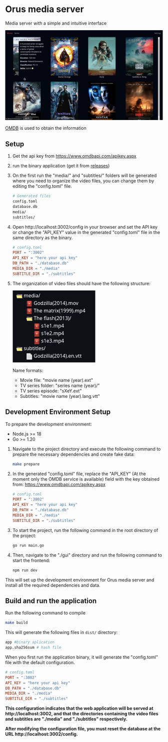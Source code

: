 # Orus media server

Media server with a simple and intuitive interface

![screenshot](./screenshots/movies_page.webp)

[OMDB](https://www.omdbapi.com/) is used to obtain the information

## Setup

1. Get the api key from https://www.omdbapi.com/apikey.aspx
2. run the binary application (get it from [releases](https://github.com/AntonyChR/orus-media-server/releases))

3. On the first run the "media/" and "subtitles/" folders will be generated where you need to organize the video files, you can change them by editing the "config.toml" file.
    ```bash
    # Generated files
    config.toml
    database.db
    media/
    subtitles/
    ```
5. Open http://localhost:3002/config in your browser and set the API key or change the "API_KEY" value in the generated "config.toml" file in the same directory as the binary.
    ```toml
    # config.toml
    PORT = ":3002"
    API_KEY = "here your api key"
    DB_PATH = "./database.db"
    MEDIA_DIR = "./media"
    SUBTITLE_DIR = "./subtitles"
    ```
6. The organization of video files should have the following structure:

    ![Directory structure](./screenshots/directory_structure.webp)

    Name formats:
    * Movie file: "movie name (year).ext"
    * TV series folder: "series name (year)/"
    * TV series episode: "sXeY.ext"
    * Subtitles: "movie name (year).lang.vtt"

## Development Environment Setup

To prepare the development environment:

- Node.js >= 18 
- Go >= 1.20 

1. Navigate to the project directory and execute the following command to prepare the necessary dependencies and create fake data:

    ```bash
    make prepare
    ```

2. In the generated "config.toml" file, replace the "API_KEY" (At the moment only the OMDB service is available) field with the key obtained from: https://www.omdbapi.com/apikey.aspx

    ```toml
    # config.toml
    PORT = ":3002"
    API_KEY = "here your api key"
    DB_PATH = "./database.db"
    MEDIA_DIR = "./media"
    SUBTITLE_DIR = "./subtitles"
    ```

3. To start the project, run the following command in the root directory of the project:

    ```bash
    go run main.go
    ```

4. Then, navigate to the "./gui" directory and run the following command to start the frontend:

    ```bash
    npm run dev
    ```


This will set up the development environment for Orus media server and install all the required dependencies and data.

## Build and run the application

Run the following command to compile 

```bash
make build
```
This will generate the following files in ```dist/``` directory:

```sh
app #binary aplication
app.sha256sum # hash file
```


When you first run the application binary, it will generate the "config.toml" file with the default configuration.

```toml
# config.toml
PORT = ":3002"
API_KEY = "here your api key"
DB_PATH = "./database.db"
MEDIA_DIR = "./media"
SUBTITLE_DIR = "./subtitles"
```

__This configuration indicates that the web application will be served at http://localhost:3002, and that the directories containing the video files and subtitles are "./media" and "./subtitles" respectively.__

__After modifying the configuration file, you must reset the database at the URL http://localhost:3002/config.__
